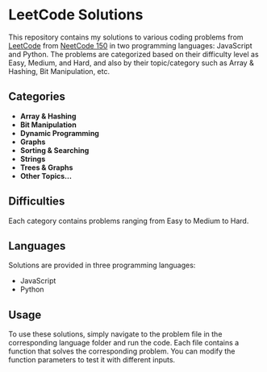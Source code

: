 # LeetCode Solutions

This repository contains my solutions to various coding problems from [LeetCode](https://leetcode.com/) from [NeetCode 150](https://neetcode.io/) in two programming languages: JavaScript and Python. The problems are categorized based on their difficulty level as Easy, Medium, and Hard, and also by their topic/category such as Array & Hashing, Bit Manipulation, etc.

## Categories

- **Array & Hashing**
- **Bit Manipulation**
- **Dynamic Programming**
- **Graphs**
- **Sorting & Searching**
- **Strings**
- **Trees & Graphs**
- **Other Topics...**

## Difficulties

Each category contains problems ranging from Easy to Medium to Hard.

## Languages

Solutions are provided in three programming languages:
- JavaScript
- Python

## Usage

To use these solutions, simply navigate to the problem file in the corresponding language folder and run the code. Each file contains a function that solves the corresponding problem. You can modify the function parameters to test it with different inputs.
